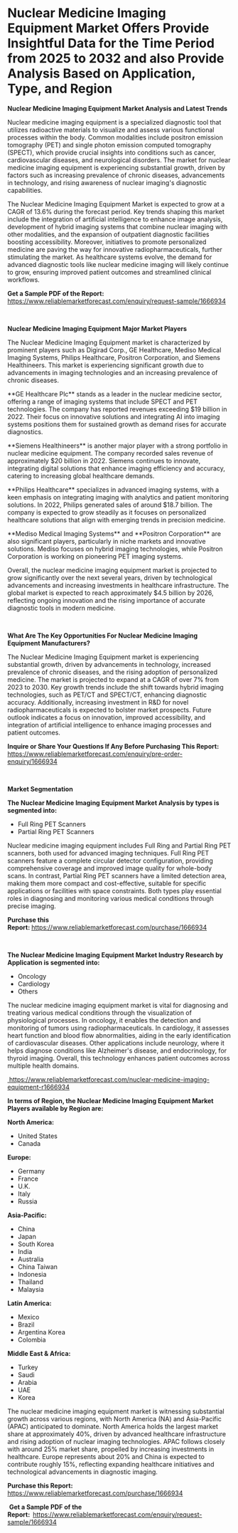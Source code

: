 <p><h1>Nuclear Medicine Imaging Equipment Market Offers Provide Insightful Data for the Time Period from 2025 to 2032 and also Provide Analysis Based on Application, Type, and Region</h1></p><p><strong>Nuclear Medicine Imaging Equipment Market Analysis and Latest Trends</strong></p>
<p><p>Nuclear medicine imaging equipment is a specialized diagnostic tool that utilizes radioactive materials to visualize and assess various functional processes within the body. Common modalities include positron emission tomography (PET) and single photon emission computed tomography (SPECT), which provide crucial insights into conditions such as cancer, cardiovascular diseases, and neurological disorders. The market for nuclear medicine imaging equipment is experiencing substantial growth, driven by factors such as increasing prevalence of chronic diseases, advancements in technology, and rising awareness of nuclear imaging's diagnostic capabilities.</p><p>The Nuclear Medicine Imaging Equipment Market is expected to grow at a CAGR of 13.6% during the forecast period. Key trends shaping this market include the integration of artificial intelligence to enhance image analysis, development of hybrid imaging systems that combine nuclear imaging with other modalities, and the expansion of outpatient diagnostic facilities boosting accessibility. Moreover, initiatives to promote personalized medicine are paving the way for innovative radiopharmaceuticals, further stimulating the market. As healthcare systems evolve, the demand for advanced diagnostic tools like nuclear medicine imaging will likely continue to grow, ensuring improved patient outcomes and streamlined clinical workflows.</p></p>
<p><strong>Get a Sample PDF of the Report:&nbsp;</strong> <a href="https://www.reliablemarketforecast.com/enquiry/request-sample/1666934?utm_campaign=2528&utm_medium=2&utm_source=Github&utm_content=ia&utm_term=16042025&utm_id=nuclear-medicine-imaging-equipment">https://www.reliablemarketforecast.com/enquiry/request-sample/1666934</a></p>
<p>&nbsp;</p>
<p><strong>Nuclear Medicine Imaging Equipment Major Market Players</strong></p>
<p><p>The Nuclear Medicine Imaging Equipment market is characterized by prominent players such as Digirad Corp., GE Healthcare, Mediso Medical Imaging Systems, Philips Healthcare, Positron Corporation, and Siemens Healthineers. This market is experiencing significant growth due to advancements in imaging technologies and an increasing prevalence of chronic diseases.</p><p>**GE Healthcare Plc** stands as a leader in the nuclear medicine sector, offering a range of imaging systems that include SPECT and PET technologies. The company has reported revenues exceeding $19 billion in 2022. Their focus on innovative solutions and integrating AI into imaging systems positions them for sustained growth as demand rises for accurate diagnostics.</p><p>**Siemens Healthineers** is another major player with a strong portfolio in nuclear medicine equipment. The company recorded sales revenue of approximately $20 billion in 2022. Siemens continues to innovate, integrating digital solutions that enhance imaging efficiency and accuracy, catering to increasing global healthcare demands.</p><p>**Philips Healthcare** specializes in advanced imaging systems, with a keen emphasis on integrating imaging with analytics and patient monitoring solutions. In 2022, Philips generated sales of around $18.7 billion. The company is expected to grow steadily as it focuses on personalized healthcare solutions that align with emerging trends in precision medicine.</p><p>**Mediso Medical Imaging Systems** and **Positron Corporation** are also significant players, particularly in niche markets and innovative solutions. Mediso focuses on hybrid imaging technologies, while Positron Corporation is working on pioneering PET imaging systems.</p><p>Overall, the nuclear medicine imaging equipment market is projected to grow significantly over the next several years, driven by technological advancements and increasing investments in healthcare infrastructure. The global market is expected to reach approximately $4.5 billion by 2026, reflecting ongoing innovation and the rising importance of accurate diagnostic tools in modern medicine.</p></p>
<p>&nbsp;</p>
<p><strong>What Are The Key Opportunities For Nuclear Medicine Imaging Equipment Manufacturers?</strong></p>
<p><p>The Nuclear Medicine Imaging Equipment market is experiencing substantial growth, driven by advancements in technology, increased prevalence of chronic diseases, and the rising adoption of personalized medicine. The market is projected to expand at a CAGR of over 7% from 2023 to 2030. Key growth trends include the shift towards hybrid imaging technologies, such as PET/CT and SPECT/CT, enhancing diagnostic accuracy. Additionally, increasing investment in R&D for novel radiopharmaceuticals is expected to bolster market prospects. Future outlook indicates a focus on innovation, improved accessibility, and integration of artificial intelligence to enhance imaging processes and patient outcomes.</p></p>
<p><strong>Inquire or Share Your Questions If Any Before Purchasing This Report:</strong> <a href="https://www.reliablemarketforecast.com/enquiry/pre-order-enquiry/1666934?utm_campaign=2528&utm_medium=2&utm_source=Github&utm_content=ia&utm_term=16042025&utm_id=nuclear-medicine-imaging-equipment">https://www.reliablemarketforecast.com/enquiry/pre-order-enquiry/1666934</a></p>
<p>&nbsp;</p>
<p><strong>Market Segmentation</strong></p>
<p><strong>The Nuclear Medicine Imaging Equipment Market Analysis by types is segmented into:</strong></p>
<p><ul><li>Full Ring PET Scanners</li><li>Partial Ring PET Scanners</li></ul></p>
<p><p>Nuclear medicine imaging equipment includes Full Ring and Partial Ring PET scanners, both used for advanced imaging techniques. Full Ring PET scanners feature a complete circular detector configuration, providing comprehensive coverage and improved image quality for whole-body scans. In contrast, Partial Ring PET scanners have a limited detection area, making them more compact and cost-effective, suitable for specific applications or facilities with space constraints. Both types play essential roles in diagnosing and monitoring various medical conditions through precise imaging.</p></p>
<p><strong>Purchase this Report:&nbsp;</strong><a href="https://www.reliablemarketforecast.com/purchase/1666934?utm_campaign=2528&utm_medium=2&utm_source=Github&utm_content=ia&utm_term=16042025&utm_id=nuclear-medicine-imaging-equipment">https://www.reliablemarketforecast.com/purchase/1666934</a></p>
<p>&nbsp;</p>
<p><strong>The Nuclear Medicine Imaging Equipment Market Industry Research by Application is segmented into:</strong></p>
<p><ul><li>Oncology</li><li>Cardiology</li><li>Others</li></ul></p>
<p><p>The nuclear medicine imaging equipment market is vital for diagnosing and treating various medical conditions through the visualization of physiological processes. In oncology, it enables the detection and monitoring of tumors using radiopharmaceuticals. In cardiology, it assesses heart function and blood flow abnormalities, aiding in the early identification of cardiovascular diseases. Other applications include neurology, where it helps diagnose conditions like Alzheimer's disease, and endocrinology, for thyroid imaging. Overall, this technology enhances patient outcomes across multiple health domains.</p></p>
<p><a href="https://www.reliablemarketforecast.com/nuclear-medicine-imaging-equipment-r1666934?utm_campaign=2528&utm_medium=2&utm_source=Github&utm_content=ia&utm_term=16042025&utm_id=nuclear-medicine-imaging-equipment">&nbsp;https://www.reliablemarketforecast.com/nuclear-medicine-imaging-equipment-r1666934</a></p>
<p><strong>In terms of Region, the Nuclear Medicine Imaging Equipment Market Players available by Region are:</strong></p>
<p>
    <p> <strong> North America: </strong>
        <ul>
            <li>United States</li>
            <li>Canada</li>
        </ul>
        </p> 
    <p> <strong> Europe: </strong>
        <ul>
            <li>Germany</li>
            <li>France</li>
            <li>U.K.</li>
            <li>Italy</li>
            <li>Russia</li>
        </ul>
        </p> 
    <p> <strong> Asia-Pacific: </strong>
        <ul>
            <li>China</li>
            <li>Japan</li>
            <li>South Korea</li>
            <li>India</li>
            <li>Australia</li>
            <li>China Taiwan</li>
            <li>Indonesia</li>
            <li>Thailand</li>
            <li>Malaysia</li>
        </ul>
        </p> 
    <p> <strong> Latin America: </strong>
        <ul>
            <li>Mexico</li>
            <li>Brazil</li>
            <li>Argentina Korea</li>
            <li>Colombia</li>
        </ul>
        </p> 
    <p> <strong> Middle East & Africa: </strong>
        <ul>
            <li>Turkey</li>
            <li>Saudi</li>
            <li>Arabia</li>
            <li>UAE</li>
            <li>Korea</li>
        </ul>
    </p>
    </p>
<p><p>The nuclear medicine imaging equipment market is witnessing substantial growth across various regions, with North America (NA) and Asia-Pacific (APAC) anticipated to dominate. North America holds the largest market share at approximately 40%, driven by advanced healthcare infrastructure and rising adoption of nuclear imaging technologies. APAC follows closely with around 25% market share, propelled by increasing investments in healthcare. Europe represents about 20% and China is expected to contribute roughly 15%, reflecting expanding healthcare initiatives and technological advancements in diagnostic imaging.</p></p>
<p><strong>Purchase this Report: </strong><a href="https://www.reliablemarketforecast.com/purchase/1666934?utm_campaign=2528&utm_medium=2&utm_source=Github&utm_content=ia&utm_term=16042025&utm_id=nuclear-medicine-imaging-equipment">https://www.reliablemarketforecast.com/purchase/1666934</a></p>
<p>&nbsp;<strong>Get a Sample PDF of the Report:&nbsp;&nbsp;</strong><a href="https://www.reliablemarketforecast.com/enquiry/request-sample/1666934?utm_campaign=2528&utm_medium=2&utm_source=Github&utm_content=ia&utm_term=16042025&utm_id=nuclear-medicine-imaging-equipment">https://www.reliablemarketforecast.com/enquiry/request-sample/1666934</a></p>
<p><strong></strong></p>
<p><p></p><p></p><p></p></p>